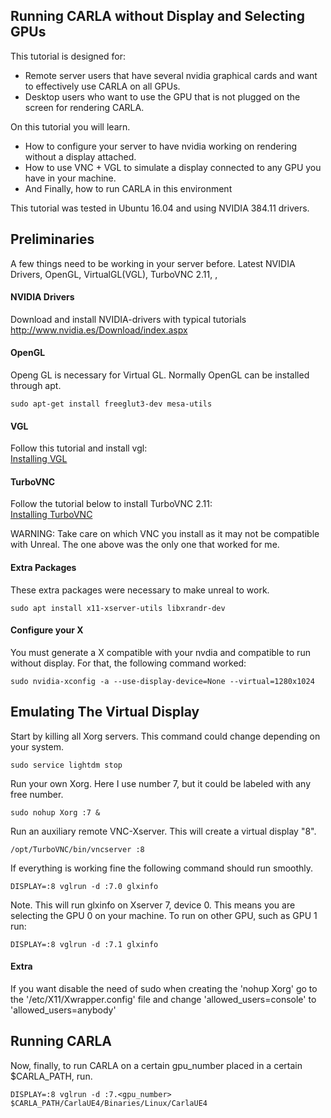 Running CARLA without Display and Selecting GPUs 
------


This tutorial is designed for: 
- Remote server users that have several nvidia  graphical cards and want to effectively use CARLA on all GPUs.
- Desktop users who want to use the GPU that is not plugged on the screen for rendering CARLA.


On this tutorial you will learn.
- How to configure your server to have nvidia working on rendering without a display attached.
-  How to use VNC + VGL to simulate a display connected to any GPU you have in your machine.
- And Finally, how to run CARLA in this environment

This tutorial was tested in Ubuntu 16.04 and using NVIDIA 384.11 drivers.
## Preliminaries 

A few things need to be working in your server before.
 Latest NVIDIA Drivers, OpenGL,  VirtualGL(VGL), TurboVNC 2.11, ,
#### NVIDIA Drivers
Download and install NVIDIA-drivers with typical tutorials
http://www.nvidia.es/Download/index.aspx
#### OpenGL
Openg GL is necessary for Virtual GL. Normally OpenGL
can be installed through apt.

    sudo apt-get install freeglut3-dev mesa-utils
####  VGL
Follow this tutorial and install vgl: <br>
[Installing VGL](https://virtualgl.org/vgldoc/2_2_1/#hd004001)

#### TurboVNC
Follow the tutorial below to install TurboVNC 2.11:<br>
[Installing TurboVNC](https://cdn.rawgit.com/TurboVNC/turbovnc/2.1.1/doc/index.html#hd005001)

WARNING: Take care on which VNC you install as it may not be compatible with Unreal. The one above was the only one that worked for me. 
#### Extra Packages
These extra packages were necessary to make unreal to work.

    sudo apt install x11-xserver-utils libxrandr-dev




#### Configure your X

You must generate a X compatible with your nvdia and compatible to run without display. For that, the following command worked:

    sudo nvidia-xconfig -a --use-display-device=None --virtual=1280x1024



## Emulating The Virtual Display

Start by killing all Xorg servers. This command could change depending on your system.

    sudo service lightdm stop

Run your own Xorg. Here I use number 7, but it could be labeled with any free number.

    sudo nohup Xorg :7 &

Run an auxiliary remote VNC-Xserver. This will create a
virtual display  "8".

    /opt/TurboVNC/bin/vncserver :8

If everything is working fine the following command
should run smoothly.

    DISPLAY=:8 vglrun -d :7.0 glxinfo
Note. This will run glxinfo on Xserver 7, device 0. This means you are selecting the GPU 0 on your machine. To run on other GPU, such as GPU 1 run:

    DISPLAY=:8 vglrun -d :7.1 glxinfo

#### Extra

If you want disable the need of sudo when creating the  'nohup Xorg'
go to the '/etc/X11/Xwrapper.config'  file and change 'allowed_users=console' to 'allowed_users=anybody'


## Running CARLA 

Now, finally, to run CARLA on a certain gpu_number placed in a certain $CARLA_PATH, run.

    DISPLAY=:8 vglrun -d :7.<gpu_number> $CARLA_PATH/CarlaUE4/Binaries/Linux/CarlaUE4 
